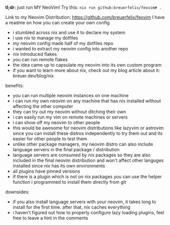 __tl;dr:__ just run MY NeoVim! Try this: `nix run github:breuerfelix/feovim# .`

Link to my Neovim Distribution: https://github.com/breuerfelix/feovim
I have a readme on how you can create your own config

- i stumbled across nix and use it to declare my system
- i use nix to manage my dotfiles
- my neovim config made half of my dotfiles repo
- i wanted to extract my neovim config into another repo
- nix introduced flakes
- you can run remote flakes
- the idea came up to capsulate my neovim into its own custom program
- if you want to learn more about nix, check out my blog article about it: breuer.dev/blog/nix

benefits:
- you can run multiple neovim instances on one machine
- i can run my own neovim on any machine that has nix installed without affecting the other computer
- they can try out my neovim without ditching their own
- i can easily run my vim on remote machines or servers
- i can show off my neovim to other people
- this would be awesome for neovim distributions like lazyvim or astrovim since you can install these distros independently to try them out and its easier for other people to test them
- unlike other package managers, my neovim distro can also include language servers in the final package / distribution
- language servers are consumed by nix packages so they are also included in the final neovim distribution and won't affect other languges installed since nix has its own environments
- all plugins have pinned versions
- if there is a plugin which is not on nix packages you can use the helper function i programmed to install them directly from git

downsides:
- if you also install language servers with your neovim, it takes long to install for the first time. after that, nix caches everything
- i haven't figured out how to properly configure lazy loading plugins, feel free to leave a hint in the comments
